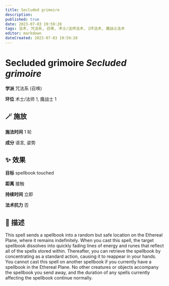 ```yaml
---
title: Secluded grimoire
description: 
published: true
date: 2023-07-03 19:59:28
tags: 法术, 咒法系, 召唤, 术士/法师法术, 1环法术, 魔战士法术
editor: markdown
dateCreated: 2023-07-03 19:59:28
---
```


# **Secluded grimoire** *Secluded grimoire*

**学派** 咒法系 (召唤) 

**环位** 术士/法师 1, 魔战士 1

## 🪄 施放

**施法时间** 1 轮

**成分** 语言, 姿势

## ✨ 效果 

**目标** spellbook touched 

**距离** 接触  

**持续时间** 立即 

**法术抗力** 否

## 📖 描述

This spell sends a spellbook into a random but safe location on the Ethereal Plane, where it remains indefinitely. When you cast this spell, the target spellbook dissolves into quickly fading lines of energy and runes that reflect all of the spells stored within. Thereafter, you can retrieve the spellbook by concentrating as a standard action, causing it to reappear in your hands. You cannot cast this spell on another spellbook if you currently have a spellbook in the Ethereal Plane. No other creatures or objects accompany the spellbook you send away, and the duration of any spells currently affecting the spellbook continue normally.
    